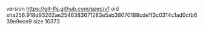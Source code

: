version https://git-lfs.github.com/spec/v1
oid sha256:918d93202ae2546383671283e5ab38070188cde1f3c0314c1ad0cfb639e9ece9
size 10373
